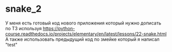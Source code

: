 # snake_2

У меня есть готовый код нового приложения который нужно дописать по ТЗ используя https://python-course.readthedocs.io/projects/elementary/en/latest/lessons/22-snake.html
А также использовать предыдущий код по змейке который я написал "test"
